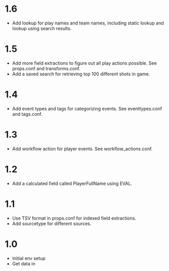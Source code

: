 # 1.6
* Add lookup for play names and team names, including static lookup and lookup using search results.
# 1.5
* Add more field extractions to figure out all play actions possible. See props.conf and transforms.conf.
* Add a saved search for retrieving top 100 different shots in game.
# 1.4
* Add event types and tags for categorizing events. See eventtypes.conf and tags.conf.
# 1.3
* Add workflow action for player events. See workflow_actions.conf.
# 1.2
* Add a calculated field called PlayerFullName using EVAL.
# 1.1
* Use TSV format in props.conf for indexed field extractions.
* Add sourcetype for different sources.
# 1.0
* Initial env setup
* Get data in
